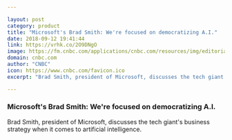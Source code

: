 ```yaml
---

layout: post
category: product
title: "Microsoft's Brad Smith: We're focused on democratizing A.I."
date: 2018-09-12 19:41:44
link: https://vrhk.co/2O9DNgO
image: https://fm.cnbc.com/applications/cnbc.com/resources/img/editorial/2018/09/04/105430941-3ED1-REQ-BradSmithClip1-090418.600x400.jpg
domain: cnbc.com
author: "CNBC"
icon: https://www.cnbc.com/favicon.ico
excerpt: "Brad Smith, president of Microsoft, discusses the tech giant's business strategy when it comes to artificial intelligence."

---
```


### Microsoft's Brad Smith: We're focused on democratizing A.I.

Brad Smith, president of Microsoft, discusses the tech giant's business strategy when it comes to artificial intelligence.